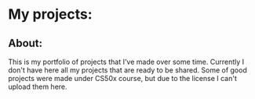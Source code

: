 My projects:
==========

About:
---------------
This is my portfolio of projects that I've made over some time. Currently I don't have here all my projects that are ready to be shared. Some of good projects were made under CS50x course, but due to the license I can't upload them here.